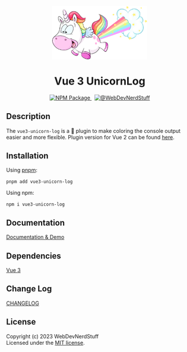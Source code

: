 <p align="center">
  <img alt="Unicorn" width="256" src="https://github.com/webdevnerdstuff/vue3-unicorn-log/raw/main/public/unicorn.svg">
</p>

<p>
  <h1 align="center">Vue 3 UnicornLog</h1>
</p>

<p align="center">
  <a href="https://www.npmjs.com/package/vue3-unicorn-log">
    <img src="https://img.shields.io/npm/v/vue3-unicorn-log?logo=npm" alt="NPM Package">
  </a>
  &nbsp;
  <a href="https://github.com/webdevnerdstuff/vue3-unicorn-log">
    <img src="https://img.shields.io/badge/GitHub-WebDevNerdStuff-deeppink.svg?logo=github" alt="@WebDevNerdStuff">
  </a>
</p>


## Description

The `vue3-unicorn-log` is a 🦄 plugin to make coloring the console output easier and more flexible. Plugin version for Vue 2 can be found [here](https://github.com/webdevnerdstuff/vue-unicorn-log).


## Installation
 
Using [pnpm](https://pnpm.io/):
```
pnpm add vue3-unicorn-log
```

Using npm:
```
npm i vue3-unicorn-log
```
 
## Documentation
 
[Documentation & Demo](https://webdevnerdstuff.github.io/vue3-unicorn-log/)

## Dependencies
 
[Vue 3](https://vuejs.org/)


## Change Log
 
[CHANGELOG](https://github.com/webdevnerdstuff/vue3-unicorn-log/blob/main/CHANGELOG.md)


## License

Copyright (c) 2023 WebDevNerdStuff  
Licensed under the [MIT license](https://github.com/webdevnerdstuff/vue3-unicorn-log/blob/main/LICENSE.md).
